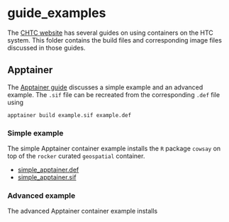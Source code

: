 # guide\_examples

The [CHTC website](chtc.cs.wisc.edu/uw-research-computing/guides) has several guides on using containers on the HTC system.
This folder contains the build files and corresponding image files discussed in those guides.

## Apptainer

The [Apptainer guide](chtc.cs.wisc.edu/uw-research-computing/singularity-htc) discusses a simple example and an advanced example. 
The `.sif` file can be recreated from the corresponding `.def` file using

```
apptainer build example.sif example.def
```

### Simple example

The simple Apptainer container example installs the `R` package `cowsay` on top of the `rocker` curated `geospatial` container.

- [simple\_apptainer.def](simple_apptainer.def)
- [simple\_apptainer.sif](simple_apptainer.sif)

### Advanced example

The advanced Apptainer container example installs 

